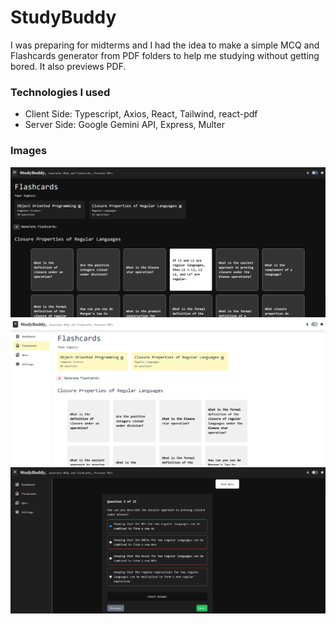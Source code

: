 # StudyBuddy

I was preparing for midterms and I had the idea to make a simple MCQ and Flashcards generator from PDF folders to help me studying without getting bored. It also previews PDF.

### Technologies I used

- Client Side: Typescript, Axios, React, Tailwind, react-pdf
- Server Side: Google Gemini API, Express, Multer

### Images

![dark](./images/dark.png)
![light](./images/light.png)
![questions](./images/questions.png)
